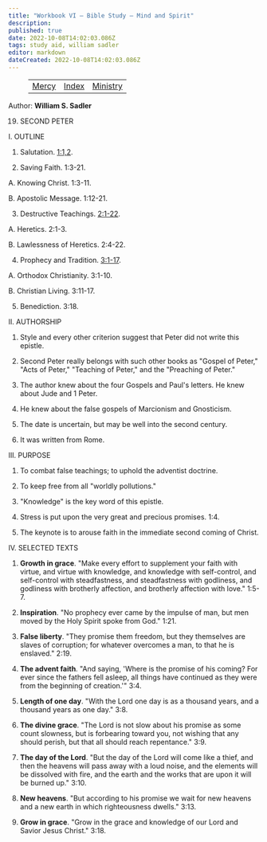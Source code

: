 ```yaml
---
title: "Workbook VI — Bible Study — Mind and Spirit"
description: 
published: true
date: 2022-10-08T14:02:03.086Z
tags: study aid, william sadler
editor: markdown
dateCreated: 2022-10-08T14:02:03.086Z
---
```


<figure class="table chapter-navigator">
	<table>
		<tbody>
		<tr>
			<td><a href="/en/William_S_Sadler/Workbook_6_Bible_Study/Mercy">Mercy</a></td>
			<td><a href="/en/William_S_Sadler/Workbook_6_Bible_Study/Index">Index</a></td>
			<td><a href="/en/William_S_Sadler/Workbook_6_Bible_Study/Ministry">Ministry</a></td>
		</tr>
		</tbody>
	</table>
</figure>

Author: **William S. Sadler**


19. SECOND PETER

I. OUTLINE

1. Salutation. [1:1,2](/en/Bible/2_Peter/1#v1).

2. Saving Faith. 1:3-21.

A. Knowing Christ. 1:3-11.

B. Apostolic Message. 1:12-21.

3. Destructive Teachings. [2:1-22](/en/Bible/2_Peter/2#v1).

A. Heretics. 2:1-3.

B. Lawlessness of Heretics. 2:4-22.

4. Prophecy and Tradition. [3:1-17](/en/Bible/2_Peter/3#v1).

A. Orthodox Christianity. 3:1-10.

B. Christian Living. 3:11-17.

5. Benediction. 3:18.

II. AUTHORSHIP

1. Style and every other criterion suggest that Peter did not write this epistle.

2. Second Peter really belongs with such other books as "Gospel of Peter," "Acts of Peter," "Teaching of Peter," and the "Preaching of Peter."

3. The author knew about the four Gospels and Paul's letters. He knew about Jude and 1 Peter.

4. He knew about the false gospels of Marcionism and Gnosticism.

5. The date is uncertain, but may be well into the second century.

6. It was written from Rome.

III. PURPOSE

1. To combat false teachings; to uphold the adventist doctrine.

2. To keep free from all "worldly pollutions."

3. "Knowledge" is the key word of this epistle.

4. Stress is put upon the very great and precious promises. 1:4.

5. The keynote is to arouse faith in the immediate second coming of Christ.

IV. SELECTED TEXTS

1. **Growth in grace**. "Make every effort to supplement your faith with virtue, and virtue with knowledge, and knowledge with self-control, and self-control with steadfastness, and steadfastness with godliness, and godliness with brotherly affection, and brotherly affection with love." 1:5-7.

2. **Inspiration**. "No prophecy ever came by the impulse of man, but men moved by the Holy Spirit spoke from God." 1:21.

3. **False liberty**. "They promise them freedom, but they themselves are slaves of corruption; for whatever overcomes a man, to that he is enslaved." 2:19.

4. **The advent faith**. "And saying, 'Where is the promise of his coming? For ever since the fathers fell asleep, all things have continued as they were from the beginning of creation.'" 3:4.

5. **Length of one day**. "With the Lord one day is as a thousand years, and a thousand years as one day." 3:8.

6. **The divine grace**. "The Lord is not slow about his promise as some count slowness, but is forbearing toward you, not wishing that any should perish, but that all should reach repentance." 3:9.

7. **The day of the Lord**. "But the day of the Lord will come like a thief, and then the heavens will pass away with a loud noise, and the elements will be dissolved with fire, and the earth and the works that are upon it will be burned up." 3:10.

8. **New heavens**. "But according to his promise we wait for new heavens and a new earth in which righteousness dwells." 3:13.

9. **Grow in grace**. "Grow in the grace and knowledge of our Lord and Savior Jesus Christ." 3:18.


<br>

